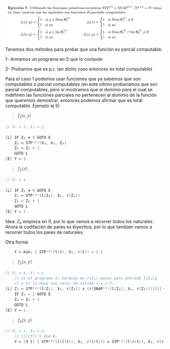 ![](enunciado.png)

Tenemos dos métodos para probar que una función es parcial computable:

1- Armamos un programa en S que lo compute

2- Probamos que es p.r. (en dicho caso entonces es total computable)

Para el caso 1 podemos usar funciones que ya sabemos que son computables o parcial computables (en este ultimo probariamos que son parcial computables, pero si mostramos que el dominio para el cual se indefinen las funciones parciales no pertenecen al dominio de la función que queremos demostrar, entonces podemos afirmar que es total computable. Ejemplo ej 5)

> $f_1(x, y)$

```c
// X₁ = x, X₂ = y 

[L] IF Z₁ ≠ 0 GOTO E
    Z₁ ⟵ STP⁽¹⁾(X₂, X₁, Z₂)
    Z₂ ⟵ Z₂ + 1
    GOTO L
[E] Y ⟵ 1
```

> $f_2(x)$
```c
// X₁ = x

[L] IF Z₁ ≠ 0 GOTO E
    Z₁ ⟵ STP⁽¹⁾(l(Z₂), X₁, r(Z₂))
    Z₂ ⟵ Z₂ + 1
    GOTO L
[E] Y ⟵ 1
```
Idea: $Z₂$ empieza en 0, por lo que vamos a recorrer todos los naturales. Ahora la codifación de pares es biyectiva, por lo que tambien vamos a recorrer todos los pares de naturales.

Otra forma

```c
    Y ⟵ minₜ { STP⁽¹⁾(l(t), X₁, r(t)) = 1 }
```

> $f_3(x, y)$

```c
// X₁ = x, X₂ = y 
    // si el programa X₁ termina en r(Z₂) pasos para entrada l(Z₂)q
    // y si lo hace con valor de salida = y = X₂
[L] Z₁ ⟵ STP⁽¹⁾(l(Z₂), X₁, r(Z₂)) ∧ (r(SNAP⁽¹⁾(l(Z₂), X₁, r(Z₂))))[1] = X₂
    IF Z₁ = 1 GOTO E
    Z₂ ⟵ Z₂ + 1
    GOTO L
[E] Y ⟵ 1

```

> $f_4(x, y)$

```c
// X₁ = x, X₂ = y 
    // l(l(t)) ∈ Dom Φₓ
    Y ⟵ (∃ t) { STP⁽¹⁾(l(l(t)), X₁, r(l(t))) ∧ STP⁽¹⁾(l(r(t)), X₂, r(r(t)))  ∧ l(l(t)) = (r(SNAP⁽¹⁾(l(r(t), X₂, r(r(t))))))[1] }
```